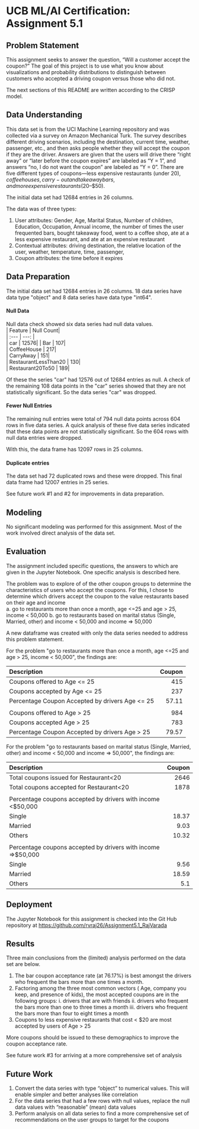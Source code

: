 # UCB ML/AI Certification: Assignment 5.1
 
## Problem Statement
 
This assignment seeks to answer the question, “Will a customer accept the coupon?” The goal of this project is to use what you know about visualizations and probability distributions to distinguish between customers who accepted a driving coupon versus those who did not. 
 
The next sections of this README are written according to the CRISP model. 
 
## Data Understanding
 
This data set is from the UCI Machine Learning repository and was collected via a survey on Amazon Mechanical Turk. The survey describes different driving scenarios, including the destination, current time, weather, passenger, etc., and then asks people whether they will accept the coupon if they are the driver. Answers are given that the users will drive there “right away” or “later before the coupon expires” are labeled as “Y = 1”, and answers “no, I do not want the coupon” are labeled as “Y = 0”. There are five different types of coupons—less expensive restaurants (under $20), coffee houses, carry-out and takeaway bars, and more expensive restaurants ($20–$50).
 
The initial data set had 12684 entries in 26 columns. 
 
The data was of three types:  
1.	User attributes: Gender, Age, Marital Status, Number of children, Education, Occupation, Annual income, the number of times the user frequented bars, bought takeaway food, went to a coffee shop, ate at a less expensive restaurant, and ate at an expensive restaurant
2.	Contextual attributes: driving destination, the relative location of the user, weather, temperature, time, passenger, 
3.	Coupon attributes: the time before it expires
 
## Data Preparation
 
The initial data set had 12684 entries in 26 columns. 18 data series have data type "object" and 8 data series have data type "int64". 
 
#### Null Data
 
Null data check showed six data series had null data values.  
| Feature                 | Null Count|  
| :---                    | ---: |  
| car                     | 12576|
| Bar                     |   107|  
| CoffeeHouse             |   217|  
| CarryAway               |   151|  
| RestaurantLessThan20    |   130|  
| Restaurant20To50        |   189|  
 
Of these the series "car" had 12576 out of 12684 entries as null. A check of the remaining 108 data points in the "car" series showed that they are not statistically significant. So the data series "car" was dropped.
 
#### Fewer Null Entries
 
The remaining null entries were total of 794 null data points across 604 rows in five data series. A quick analysis of these five data series indicated that these data points are not statistically significant. So the 604 rows with null data entries were dropped.
 
With this, the data frame has 12097 rows in 25 columns. 
 
#### Duplicate entries
 
The data set had 72 duplicated rows and these were dropped. This final data frame had 12007 entries in 25 series. 
 
See future work #1 and #2 for improvements in data preparation. 
 
## Modeling
 
No significant modeling was performed for this assignment. Most of the work involved direct analysis of the data set.
 
## Evaluation
 
The assignment included specific questions, the answers to which are given in the Jupyter Notebook. One specific analysis is described here. 
 
The problem was to explore of of the other coupon groups to determine the characteristics of users who accept the coupons. For this, I chose to determine which drivers accept the coupon to the value restaurants based on their age and income  
a.	go to restaurants more than once a month, age <=25 and age > 25, income < 50,000
b.	go to restaurants based on marital status (Single, Married, other) and  income < 50,000 and income => 50,000
 
A new dataframe was created with only the data series needed to address this problem statement. 
 
For the problem "go to restaurants more than once a month, age <=25 and age > 25, income < 50,000", the findings are:  

| Description                                     | Coupon|
| :---                                            |  ---: |
| Coupons offered to Age <= 25                    |    415|
| Coupons accepted by Age <= 25                   |    237|       
| Percentage Coupon Accepted by drivers Age <= 25 |  57.11|
|                                                 |       |
| Coupons offered to Age > 25                     |    984|
| Coupons accepted  Age > 25                      |    783|
| Percentage Coupon Accepted by drivers Age > 25  |  79.57|

For the problem "go to restaurants based on marital status (Single, Married, other) and  income < 50,000 and income => 50,000", the findings are:  

| Description                                     | Coupon|
| :---                                            |  ---: |
| Total coupons issued for Restaurant<20          |   2646|  
| Total coupons accepted for Restaurant<20        |   1878|
|                                                 |       |
| Percentage coupons accepted by drivers with income <$50,000 ||  
| Single                                          |  18.37|  
| Married                                         |   9.03|
| Others                                          |  10.32|
|                                                 |       |
| Percentage coupons accepted by drivers with income =>$50,000 ||  
| Single                                          |   9.56|  
| Married                                         |  18.59|
| Others                                          |    5.1|  
 
## Deployment
 
The Jupyter Notebook for this assignment is checked into the Git Hub repository at https://github.com/rvraj26/Assignment5.1_RajVarada
 
## Results
 
Three main conclusions from the (limited) analysis performed on the data set are below.
1.	The bar coupon acceptance rate (at 76.17%) is best amongst the drivers who frequent the bars more than one times a month.
2.	Factoring among the three most common vectors (
Age, company you keep, and presence of kids), the most accepted coupons are in the following groups: 
   i. drivers that are with friends
  ii. drivers who frequent the bars more than one to three times a month
 iii. drivers who frequent the bars more than four to eight times a month
3.	Coupons to less expensive restaurants that cost < $20 are most accepted by users of Age > 25
 
More coupons should be issued to these demographics to improve the coupon acceptance rate.
 
See future work #3 for arriving at a more comprehensive set of analysis
  
## Future Work
 
1.	Convert the data series with type “object” to numerical values. This will enable simpler and better analyses like correlation   
2.	For the data series that had a few rows with null values, replace the null data values with “reasonable” (mean) data values  
3.	Perform analysis on all data series to find a more comprehensive set of recommendations on the user groups to target for the coupons
